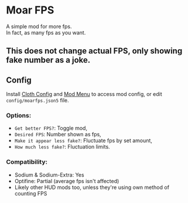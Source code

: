# Moar FPS

A simple mod for more fps.  
In fact, as many fps as you want.

## This does not change actual FPS, only showing fake number as a joke.

## Config
Install [Cloth Config](https://modrinth.com/mod/cloth-config) and [Mod Menu](https://modrinth.com/mod/modmenu) to access mod config, or edit `config/moarfps.json5` file.

### Options:
- `Get better FPS?`: Toggle mod,
- `Desired FPS`: Number shown as fps,
- `Make it appear less fake?`: Fluctuate fps by set amount,
- `How much less fake?`: Fluctuation limits.

### Compatibility:
- Sodium & Sodium-Extra: Yes
- Optifine: Partial (average fps isn't affected)
- Likely other HUD mods too, unless they're using own method of counting FPS

